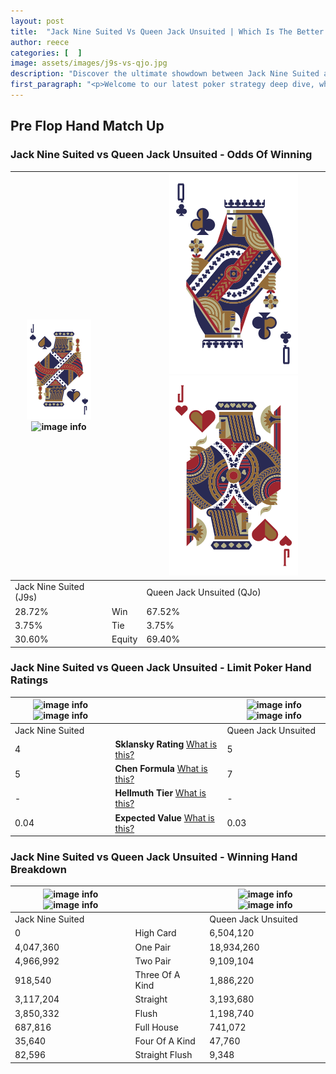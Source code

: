 ```yaml
---
layout: post
title:  "Jack Nine Suited Vs Queen Jack Unsuited | Which Is The Better Hand In Poker? A Complete Guide"
author: reece
categories: [  ]
image: assets/images/j9s-vs-qjo.jpg
description: "Discover the ultimate showdown between Jack Nine Suited and Queen Jack Unsuited in poker! Uncover the odds, strategies, and scenarios where one hand triumphs over the other. Get ready to up your poker game with this thrilling analysis."
first_paragraph: "<p>Welcome to our latest poker strategy deep dive, where we're pitting two distinct hands against each other in a high-stakes showdown: Jack Nine Suited vs Queen Jack Unsuited.</p><p>In the dynamic world of poker, every decision counts, and knowing which hand holds the upper hand is key to your success at the table.</p><p>In this article, we'll dissect these two hands, explore the scenarios where one dominates the other, and equip you with the knowledge to make strategic choices that can tip the odds in your favor.</p><p>Get ready to unravel the intriguing dynamics of these poker hands and elevate your game to new heights.</p>"
---
```




[comment]: # (sp0)

## Pre Flop Hand Match Up

<div class="table hand-ratings" markdown="1"> 



### Jack Nine Suited vs Queen Jack Unsuited - Odds Of Winning


    
| ![image info](assets/images/hand1/J.png) ![image info](assets/images/hand1/9s.png) |  | ![image info](assets/images/hand2/Q.png) ![image info](assets/images/hand2/Jo.png) |
| -------- | -------- | -------- |
| Jack Nine Suited (J9s) |  | Queen Jack Unsuited (QJo) |
| 28.72% | Win | 67.52% |
| 3.75% | Tie | 3.75% |
| 30.60% | Equity | 69.40% |




[comment]: # (sp1)



### Jack Nine Suited vs Queen Jack Unsuited - Limit Poker Hand Ratings


    
| ![image info](https://www.riverpairs.com/assets/images/hand1/J.png) ![image info](https://www.riverpairs.com/assets/images/hand1/9s.png) |  | ![image info](https://www.riverpairs.com/assets/images/hand2/Q.png) ![image info](https://www.riverpairs.com/assets/images/hand2/Jo.png) |
| -------- | -------- | -------- |
| Jack Nine Suited |  | Queen Jack Unsuited |
| 4 | **Sklansky Rating** [What is this?](/sklansky-rating-explained) | 5 |
| 5 | **Chen Formula** [What is this?](/chen-formula-explained) | 7 |
| - | **Hellmuth Tier** [What is this?](/Hellmuth-tier-explained) | - |
| 0.04 | **Expected Value** [What is this?](/expected-value-explained) | 0.03 |




[comment]: # (sp2)



### Jack Nine Suited vs Queen Jack Unsuited - Winning Hand Breakdown


    
| ![image info](https://www.riverpairs.com/assets/images/hand1/J.png) ![image info](https://www.riverpairs.com/assets/images/hand1/9s.png) |  | ![image info](https://www.riverpairs.com/assets/images/hand2/Q.png) ![image info](https://www.riverpairs.com/assets/images/hand2/Jo.png) |
| -------- | -------- | -------- |
| Jack Nine Suited |  | Queen Jack Unsuited |
| 0 | High Card | 6,504,120 |
| 4,047,360 | One Pair | 18,934,260 |
| 4,966,992 | Two Pair | 9,109,104 |
| 918,540 | Three Of A Kind | 1,886,220 |
| 3,117,204 | Straight | 3,193,680 |
| 3,850,332 | Flush | 1,198,740 |
| 687,816 | Full House | 741,072 |
| 35,640 | Four Of A Kind | 47,760 |
| 82,596 | Straight Flush | 9,348 |




[comment]: # (sp3)



</div>

[comment]: # (sp4)



[comment]: # (sp5)

